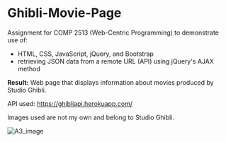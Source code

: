 # Ghibli-Movie-Page

Assignment for COMP 2513 (Web-Centric Programming) to demonstrate use of:
  - HTML, CSS, JavaScript, jQuery, and Bootstrap
  - retrieving JSON data from a remote URL (API) using jQuery's AJAX method

**Result:** Web page that displays information about movies produced by Studio Ghibli.

API used: https://ghibliapi.herokuapp.com/

Images used are not my own and belong to Studio Ghibli.

![A3_image](https://user-images.githubusercontent.com/56089739/74212130-24267a80-4c69-11ea-88a3-fa9349bd586a.jpg)
